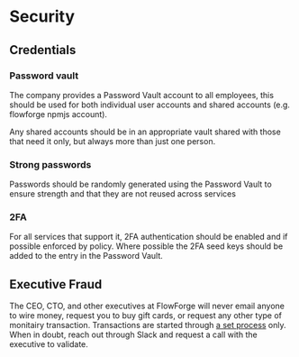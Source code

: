 # Security

## Credentials

### Password vault

The company provides a Password Vault account to all employees, this should be used for both individual user accounts and shared accounts (e.g. flowforge npmjs account).

Any shared accounts should be in an appropriate vault shared with those that need it only, but always more than just one person.

### Strong passwords

Passwords should be randomly generated using the Password Vault to ensure strength and that they are not reused across services

### 2FA

For all services that support it, 2FA authentication should be enabled and if possible enforced by policy. Where possible the 2FA seed keys should be added to the entry in the Password Vault.

## Executive Fraud

The CEO, CTO, and other executives at FlowForge will never email anyone to wire
money, request you to buy gift cards, or request any other type of monitairy
transaction. Transactions are started through [a set process](../operations/vendors.md)
only. When in doubt, reach out through Slack and request a call with the executive
to validate.
